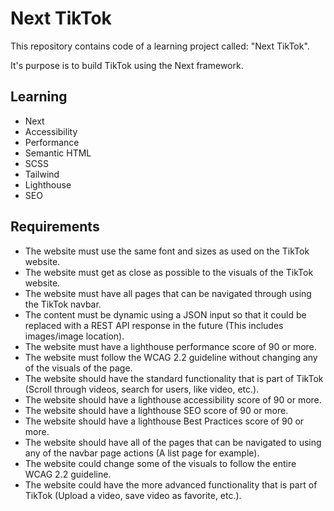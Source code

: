 # Next TikTok

This repository contains code of a learning project called: "Next TikTok".

It's purpose is to build TikTok using the Next framework.

## Learning

- Next
- Accessibility
- Performance
- Semantic HTML
- SCSS
- Tailwind
- Lighthouse
- SEO

## Requirements

- The website must use the same font and sizes as used on the TikTok website.
- The website must get as close as possible to the visuals of the TikTok website.
- The website must have all pages that can be navigated through using the TikTok navbar.
- The content must be dynamic using a JSON input so that it could be replaced with a REST API response in the future (This includes images/image location).
- The website must have a lighthouse performance score of 90 or more.
- The website must follow the WCAG 2.2 guideline without changing any of the visuals of the page.
- The website should have the standard functionality that is part of TikTok (Scroll through videos, search for users, like video, etc.).
- The website should have a lighthouse accessibility score of 90 or more.
- The website should have a lighthouse SEO score of 90 or more.
- The website should have a lighthouse Best Practices score of 90 or more.
- The website should have all of the pages that can be navigated to using any of the navbar page actions (A list page for example).
- The website could change some of the visuals to follow the entire WCAG 2.2 guideline.
- The website could have the more advanced functionality that is part of TikTok (Upload a video, save video as favorite, etc.).
